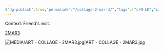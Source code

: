 ```yaml
---
{"dg-publish":true,"permalink":"/collage-2-mar-3/","tags":["c/N-LK","c/N-jonny","c/series-self","c/series","c/leaf","c/abstract","c/chains","c/wings","c/colour-colorfull","c/2023"],"created":"2024-06-28T12:56:50.000-04:00","updated":"2025-08-21T16:18:12.914-04:00"}
---
```



Context: Friend's visit.

[2MAR3](https://www.instagram.com/p/CwVLpVfOzyf/)

![MEDIA/ART - COLLAGE - 2MAR3.jpg|ART - COLLAGE - 2MAR3.jpg](/img/user/MEDIA/ART%20-%20COLLAGE%20-%202MAR3.jpg)
